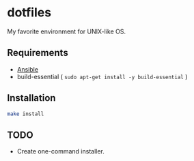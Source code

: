 # dotfiles

My favorite environment for UNIX-like OS.

## Requirements

* [Ansible](http://docs.ansible.com/ansible/latest/intro_installation.html)
* build-essential ( `sudo apt-get install -y build-essential` )

## Installation

```sh
make install
```

## TODO

* Create one-command installer.


